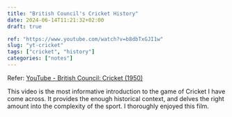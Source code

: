 ```yaml
---
title: "British Council's Cricket History"
date: 2024-06-14T11:21:32+02:00
draft: true

ref: "https://www.youtube.com/watch?v=b8dbTxGJI1w"
slug: "yt-cricket" 
tags: ["cricket", "history"]
categories: ["notes"]
---
```


Refer: [YouTube - British Council: Cricket (1950)](https://www.youtube.com/watch?v=b8dbTxGJI1w)

This video is the most informative introduction to the game of Cricket I have come across. It provides the enough historical context, and delves the right amount into the complexity of the sport.
I thoroughly enjoyed this film.